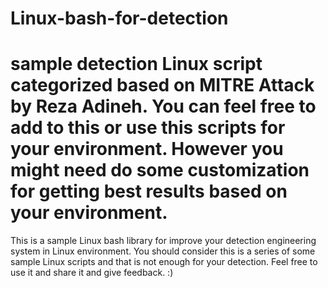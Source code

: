 # Linux-bash-for-detection
# sample detection Linux script categorized based on MITRE Attack by Reza Adineh. You can feel free to add to this or use this scripts for your environment. However you might need do some customization for getting best results based on your environment. 

This is a sample Linux bash library for improve your detection engineering system in Linux environment. 
You should consider this is a series of some sample Linux scripts and that is not enough for your detection. 
Feel free to use it and share it and give feedback. :) 

